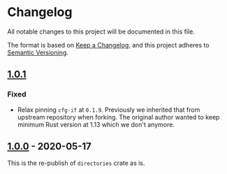 # Changelog

All notable changes to this project will be documented in this file.

The format is based on [Keep a Changelog](https://keepachangelog.com/en/1.0.0/),
and this project adheres to [Semantic Versioning](https://semver.org/spec/v2.0.0.html).

<!--
# Guiding Principles

* Changelogs are for _humans_, not machines.
* There should be an entry for every single version.
* The same types of changes should be grouped.
* Versions and sections should be linkable.
* The latest version comes first.
* The release date of each version is displayed.
* Mention whether you follow Semantic Versioning.

# Types of changes

* `Added` for new features.
* `Changed` for changes in existing functionality.
* `Deprecated` for soon-to-be removed features.
* `Removed` for now removed features.
* `Fixed` for any bug fixes.
* `Security` in case of vulnerabilities.
 -->

## [1.0.1]
### Fixed
* Relax pinning `cfg-if` at `0.1.9`. Previously we inherited that from upstream repository when forking.
  The original author wanted to keep minimum Rust version at 1.13 which we don't anymore.

## [1.0.0] - 2020-05-17

This is the re-publish of `directories` crate as is.

[1.0.1]: https://github.com/xdg-rs/dirs/compare/directories-v1.0.0...directories-v1.0.1
[1.0.0]: https://github.com/xdg-rs/dirs/releases/tag/directories-v1.0.0
